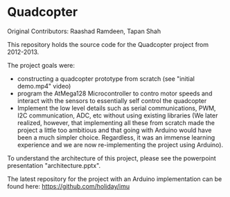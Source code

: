 # Quadcopter
Original Contributors: Raashad Ramdeen, Tapan Shah

This repository holds the source code for the Quadcopter project from 2012-2013.

The project goals were:
- constructing a quadcopter prototype from scratch (see "initial demo.mp4" video) 
- program the AtMega128 Microcontroller to contro motor speeds and interact with the sensors to essentially self control the quadcopter
- Implement the low level details such as serial communications, PWM, I2C communication, ADC, etc without using existing libraries
(We later realized, however, that implementing all these from scratch made the project a little too ambitious and that going with Arduino would have been a much simpler choice.
Regardless, it was an immense learning experience and we are now re-implementing the project using Arduino).

To understand the architecture of this project, please see the powerpoint presentation "architecture.pptx".

The latest repository for the project with an Arduino implementation can be found here:
https://github.com/holiday/imu

